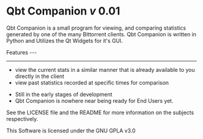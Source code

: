 # Qbt Companion *v* 0.01

Qbt Companion is a small program for viewing, and comparing statistics generated by one of the many Bittorrent clients.  Qbt Companion is written in Python and Utilizes the Qt Widgets for it's GUI.

Features ---

-------------

* view the current stats in a similar manner that is already available to you directly in the client
* view past statistics recorded at specific times for comparison

- Still in the early stages of development
- Qbt Companion is nowhere near being ready for End Users yet.

See the LICENSE file and the README for more information on the subjects respectively.

This Software is licensed under the GNU GPLA v3.0